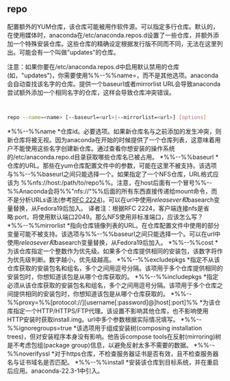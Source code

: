 ## repo 


配置额外的YUM仓库，该仓库可能被用作软件源。可以指定多行仓库。默认的，在使用媒体时，anaconda在/etc/anaconda.repos.d设置了一些仓库，并额外添加一个特殊安装仓库。这些仓库的精确设定根据发行版不同而不同，无法在这里列出。可能会有一个叫做"updates"的仓库。

注意：如果你要在/etc/anaconda.repos.d中启用默认禁用的仓库(如，"updates")，你需要使用%%--%%name=<repoid>，而不是其他选项。anaconda会自动查找该名字的仓库。提供一个baseurl或者mirrorlist URL会导致anaconda尝试额外添加一个相同名字的仓库，这样会导致仓库冲突错误。


```bash


repo --name=<name> [--baseurl=<url>|--mirrorlist=<url>] [options]


```




  *%%--%%name
    *仓库id。必要选项。如果新仓库名与之前添加的发生冲突，则新仓库将被无视。因为anaconda在开始的时候提供了一个仓库列表，这意味着用户不能使用这些名字创建新仓库。通过查看你想安装的操作系统的/etc/anaconda.repo.d目录获取哪些仓库名已被占用。
  *%%--%%baseurl
    *仓库的URL。那些在yum仓库配置文件中的参数，可能在这里不被支持。该选项与%%--%%baseurl之间只能选择一个。如果指定了一个NFS仓库，URL格式应该为 %%nfs://host:/path/to/repo%%。注意，在host后面有一个冒号%%--%%Anaconda会将%%"nfs://"%%后面的所有东西直接传递给mount命令，而不是分析URLs语法(参考[RFC 2224](http://tools.ietf.org/html/rfc2224))。可以在url中使用$releasever和$basearch变量替换，从Fedora19后加入。
	译者注：根据RFC 2224，客户端连接nfs是省略:port，将使用默认端口2049。那么NFS使用非标准端口，应该怎么写？
  *%%--%%mirrorlist
    *指向仓库镜像列表的URL。在仓库配置文件中使用的部分变量可能不被支持。该选项与%%--%%baseurl之间只能选择一个。可以在url中使用$releasever和$basearch变量替换，从Fedora19后加入。
  *%%--%%cost
    *为该仓库指定一个整数作为优先级。如果多个仓库提供相同的安装包，该数字将作为优先级判断。数字越小，优先级越高。
  *%%--%%excludepkgs
    *指定不从该仓库获取的安装包名和组名，多个之间用逗号分隔。该项用于多个仓库提供相同的安装包时，你想知道该包是从哪个仓库获取的。
  *%%--%%includepkgs
    *指定必须从该仓库获取的安装包名和组名，多个之间用逗号分隔。该项用于多个仓库之间提供相同的安装包时，你想知道该包是从哪个仓库获取的。
  *%%--%%proxy=%%[protocol://][username[:password]@]host[:port]%%
    *为该仓库指定一个HTTP/HTTPS/FTP代理。该设置不影响其他仓库，也不影响使用HTTP安装时获取install.img。url中多个参数根据实际情况填写。
  *%%--%%ignoregroups=true
    *该选项用于组成安装树(composing installation trees)，但对安装程序本身没有影响。他告诉compose tools在反射(mirroring)树是不考虑包组(package group)信息，以避免反射太多不需要的数据。
  *%%--%%noverifyssl
    *对于https仓库，不检查服务器证书是否有效，且不检查服务器名与证书域名是否匹配。
  *%%--%%install
    *安装该仓库到目标系统，并在重启后应用。anaconda-22.3-1中引入。



